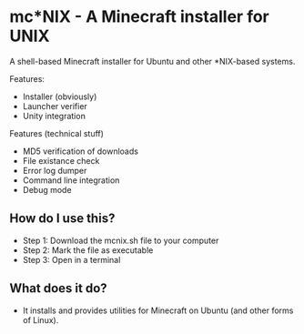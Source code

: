 mc*NIX - A Minecraft installer for UNIX
=======================================

A shell-based Minecraft installer for Ubuntu and other *NIX-based systems.

Features:
- Installer (obviously)
- Launcher verifier
- Unity integration

Features (technical stuff)
- MD5 verification of downloads
- File existance check
- Error log dumper
- Command line integration
- Debug mode

How do I use this?
---
- Step 1: Download the mcnix.sh file to your computer
- Step 2: Mark the file as executable
- Step 3: Open in a terminal

What does it do?
---
- It installs and provides utilities for Minecraft on Ubuntu (and other forms of Linux).
